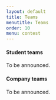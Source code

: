 ```yaml
---
layout: default
title: Teams
menutitle: Teams
order: 10
menu: contest
---
```


#### Student teams
To be announced.

#### Company teams
To be announced.